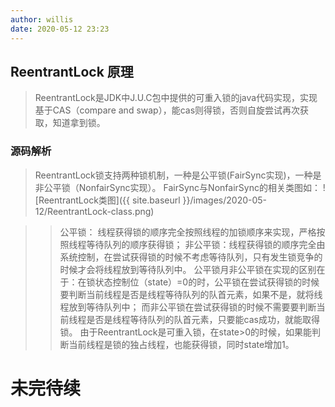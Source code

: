```yaml
---
author: willis
date: 2020-05-12 23:23
---
```


## ReentrantLock 原理
> ReentrantLock是JDK中J.U.C包中提供的可重入锁的java代码实现，实现基于CAS（compare and swap），能cas则得锁，否则自旋尝试再次获取，知道拿到锁。

### 源码解析
> ReentrantLock锁支持两种锁机制，一种是公平锁(FairSync实现)，一种是非公平锁（NonfairSync实现）。
FairSync与NonfairSync的相关类图如：
![ReentrantLock类图]({{ site.baseurl }}/images/2020-05-12/ReentrantLock-class.png)

>> 公平锁： 线程获得锁的顺序完全按照线程的加锁顺序来实现，严格按照线程等待队列的顺序获得锁；
>> 非公平锁：线程获得锁的顺序完全由系统控制，在尝试获得锁的时候不考虑等待队列，只有发生锁竞争的时候才会将线程放到等待队列中。
>> 公平锁月非公平锁在实现的区别在于：在锁状态控制位（state）=0的时，公平锁在尝试获得锁的时候要判断当前线程是否是线程等待队列的队首元素，如果不是，就将线程放到等待队列中；
>> 而非公平锁在尝试获得锁的时候不需要要判断当前线程是否是线程等待队列的队首元素，只要能cas成功，就能取得锁。
>> 由于ReentrantLock是可重入锁，在state>0的时候，如果能判断当前线程是锁的独占线程，也能获得锁，同时state增加1。

# 未完待续